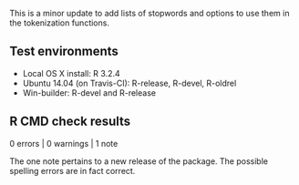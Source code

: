 This is a minor update to add lists of stopwords and options to use them in the
tokenization functions.

## Test environments

* Local OS X install: R 3.2.4
* Ubuntu 14.04 (on Travis-CI): R-release, R-devel, R-oldrel
* Win-builder: R-devel and R-release

## R CMD check results

0 errors | 0 warnings | 1 note

The one note pertains to a new release of the package. The possible spelling 
errors are in fact correct.
